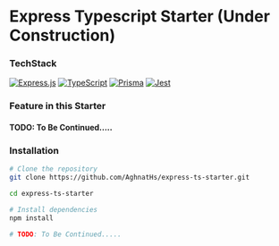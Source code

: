 # Express Typescript Starter (Under Construction)

### TechStack
[![Express.js](https://img.shields.io/badge/Express.js-%23404d59.svg?logo=express&logoColor=%2361DAFB)](#)
[![TypeScript](https://img.shields.io/badge/TypeScript-3178C6?logo=typescript&logoColor=fff)](#)
[![Prisma](https://img.shields.io/badge/Prisma-2D3748?logo=prisma&logoColor=white)](#)
[![Jest](https://img.shields.io/badge/Jest-C21325?logo=jest&logoColor=fff)](#)

### Feature in this Starter
#### TODO: To Be Continued.....

### Installation

```bash
# Clone the repository
git clone https://github.com/AghnatHs/express-ts-starter.git

cd express-ts-starter

# Install dependencies
npm install

# TODO: To Be Continued.....